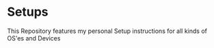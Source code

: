 # Setups
This Repository features my personal Setup instructions for all kinds of OS'es and Devices
